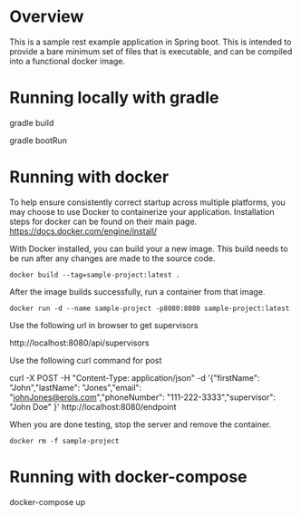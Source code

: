 # Overview
This is a sample rest example application in Spring boot. This is intended to provide a bare minimum set of files that is executable, and can be compiled into a functional docker image.

# Running locally with gradle
gradle build

gradle bootRun

# Running with docker
To help ensure consistently correct startup across multiple platforms, you may choose to use Docker to containerize your application.  Installation steps for docker can be found on their main page.
https://docs.docker.com/engine/install/

With Docker installed, you can build your a new image. This build needs to be run after any changes are made to the source code.
```
docker build --tag=sample-project:latest .
```

After the image builds successfully, run a container from that image.
```
docker run -d --name sample-project -p8080:8080 sample-project:latest
```

Use the following url in browser to get supervisors

http://localhost:8080/api/supervisors

Use the following curl command for post

curl -X POST -H "Content-Type: application/json" -d '{"firstName": "John","lastName": "Jones","email": "johnJones@erols.com","phoneNumber": "111-222-3333","supervisor": "John Doe" }' http://localhost:8080/endpoint


When you are done testing, stop the server and remove the container.
```
docker rm -f sample-project
```

# Running with docker-compose
docker-compose up
